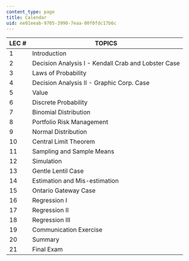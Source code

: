 ```yaml
---
content_type: page
title: Calendar
uid: ee01eeab-9705-3990-7eaa-00f0fdc17b6c
---
```


| LEC # | TOPICS |
| --- | --- |
| 1 | Introduction |
| 2 | Decision Analysis I - Kendall Crab and Lobster Case |
| 3 | Laws of Probability |
| 4 | Decision Analysis II - Graphic Corp. Case |
| 5 | Value |
| 6 | Discrete Probability |
| 7 | Binomial Distribution |
| 8 | Portfolio Risk Management |
| 9 | Normal Distribution |
| 10 | Central Limit Theorem |
| 11 | Sampling and Sample Means |
| 12 | Simulation |
| 13 | Gentle Lentil Case |
| 14 | Estimation and Mis-estimation |
| 15 | Ontario Gateway Case |
| 16 | Regression I |
| 17 | Regression II |
| 18 | Regression III |
| 19 | Communication Exercise |
| 20 | Summary |
| 21 | Final Exam